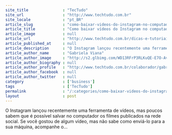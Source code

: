```yaml
---
site_title               : "TecTudo"
site_url                 : "http://www.techtudo.com.br"
site_locale              : "pt_BR"
article_slug             : "como-baixar-videos-do-instagram-no-computador"
article_title            : "Como baixar vídeos do Instagram no computador"
article_image            : null
article_url              : "http://www.techtudo.com.br/dicas-e-tutoriais/noticia/2013/08/como-salvar-videos-do-instagram-no-computador.html"
article_published_at     : null
article_description      : "O Instagram lançou recentemente uma ferramenta de vídeos, mas poucos sabem que é possível salvar no computador os filmes publicados na rede social. Se você gostou de algum vídeo, mas não sabe como enviá-lo para a sua máquina, acompanhe o..."
article_author_name      : "Gabriela Viana"
article_author_image     : "http://s2.glbimg.com/WD13RFrP3RLKuQE-E7O-Avzqpns=/30x30/s2.glbimg.com/O4zm5rhndt03MlgtsGU_-sexbyE=/140x140/s.glbimg.com/po/tt2/f/original/2013/11/12/gabrielaviana.jpg"
article_author_biography : null
article_author_profile   : "http://www.techtudo.com.br/colaborador/gabriela-viana.html"
article_author_facebook  : null
article_author_twitter   : null
category                 : ['business']
tags                     : ['TecTudo']
permalink                : "/:categories/como-baixar-videos-do-instagram-no-computador/"
layout                   : post
---
```


O Instagram lançou recentemente uma ferramenta de vídeos, mas poucos sabem que é possível salvar no computador os filmes publicados na rede social. Se você gostou de algum vídeo, mas não sabe como enviá-lo para a sua máquina, acompanhe o...
